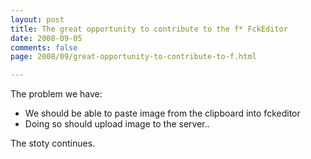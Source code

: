 ```yaml
---
layout: post
title: The great opportunity to contribute to the f* FckEditor
date: 2008-09-05
comments: false
page: 2008/09/great-opportunity-to-contribute-to-f.html

---
```


The problem we have:<div><ul><li>We should be able to paste image from the clipboard into fckeditor </li><li>Doing so should upload image to the server..</li></ul><div>The stoty continues.</div></div>
